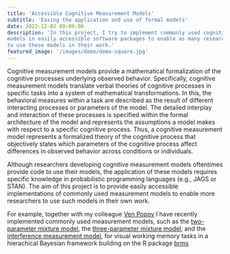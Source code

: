 ```yaml
---
title: 'Accessible Cognitive Measurement Models'
subtitle: 'Easing the application and use of formal models'
date: 2022-12-02 00:00:00
description: 'In this project, I try to implement commonly used cognitive Measurement
models in easily accessible software packages to enable as many researchers as possible
to use these models in their work.'
featured_image: '/images/demo/demo-square.jpg'
---
```


Cognitive measurement models provide a mathematical formalization of the cognitive processes underlying observed behavior. Specifically, cognitive measurement models translate verbal theories of cognitive processes in specific tasks into a system of mathematical transformations. In this, the behavioral measures within a task are described as the result of different interacting processes or parameters of the model. The detailed interplay and interaction of these processes is specified within the formal architecture of the model and represents the assumptions a model makes with respect to a specific cognitive process. Thus, a cognitive measurement model represents a formalized theory of the cognitive process that objectively states which parameters of the cognitive process affect differences in observed behavior across conditions or individuals.

Although researchers developing cognitive measurement models oftentimes provide code to use their models, the application of these models requires specific knowledge in probabilistic programming languages (e.g., JAGS or STAN). The aim of this project is to provide easily accessible implementations of commonly used measurement models to enable more researchers to use such models in their own work.

For example, together with my colleague [Ven Popov](https://venpopov.com) I have recently implemented commonly used measurement models, such as the [two-parameter mixture model](http://dx.doi.org/10.1038/nature06860), the [three-parameter mixture model](https://doi.org/10.1167/9.10.7), and the [interference measurement model](https://doi.org/10.1167/17.5.11), for visual working memory tasks in a hierachical Bayesian framework building on the R package [brms](https://paul-buerkner.github.io/brms/)
